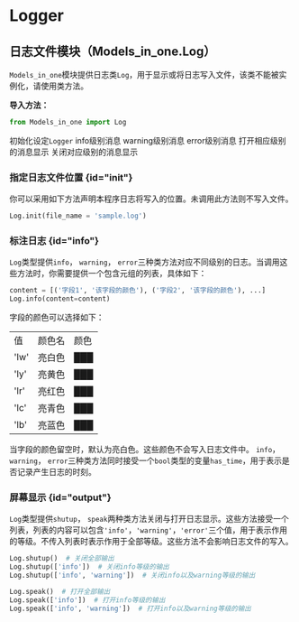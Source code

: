 # Logger

## 日志文件模块（Models_in_one.Log）

`Models_in_one`模块提供日志类`Log`，用于显示或将日志写入文件，该类不能被实例化，请使用类方法。

**导入方法：**
```python 
from Models_in_one import Log
```

<deflist collapsible="true">
<def title="init(file_name): class method">
<a anchor="init">初始化设定<code>Logger</code></a>
</def>
<def title="info(content, has_time): class method">
<a anchor="info">info级别消息</a>
</def>
<def title="warning(content, has_time): class method">
<a anchor="info">warning级别消息</a>
</def>
<def title="error(content, has_time): class method">
<a anchor="info">error级别消息</a>
</def>
<def title="speak(levels): class method">
<a anchor="output">打开相应级别的消息显示</a>
</def>
<def title="shutup(levels): class method">
<a anchor="output">关闭对应级别的消息显示</a>
</def>
</deflist>

### 指定日志文件位置 {id="init"}
你可以采用如下方法声明本程序日志将写入的位置。未调用此方法则不写入文件。
```python
Log.init(file_name = 'sample.log')
```

### 标注日志 {id="info"}
`Log`类型提供`info`， `warning`， `error`三种类方法对应不同级别的日志。当调用这些方法时，你需要提供一个包含元组的列表，具体如下：
```python
content = [('字段1', '该字段的颜色'), ('字段2', '该字段的颜色'), ...]
Log.info(content=content)
```
字段的颜色可以选择如下：

<table>
<tr><td>值</td><td>颜色名</td><td>颜色</td></tr>
<tr><td>'lw'</td><td>亮白色</td><td><format color="White">███</format></td></tr>
<tr><td>'ly'</td><td>亮黄色</td><td><format color="Yellow">███</format></td></tr>
<tr><td>'lr'</td><td>亮红色</td><td><format color="Red">███</format></td></tr>
<tr><td>'lc'</td><td>亮青色</td><td><format color="Cyan">███</format></td></tr>
<tr><td>'lb'</td><td>亮蓝色</td><td><format color="Blue">███</format></td></tr>
</table>

当字段的颜色留空时，默认为亮白色。这些颜色不会写入日志文件中。
`info`， `warning`， `error`三种类方法同时接受一个`bool`类型的变量`has_time`，用于表示是否记录产生日志的时刻。

### 屏幕显示 {id="output"}
`Log`类型提供`shutup`， `speak`两种类方法关闭与打开日志显示。这些方法接受一个列表，列表的内容可以包含`'info'`，`'warning'`，`'error'`三个值，用于表示作用的等级。不传入列表时表示作用于全部等级。这些方法不会影响日志文件的写入。
```python
Log.shutup()  # 关闭全部输出
Log.shutup(['info'])  # 关闭info等级的输出
Log.shutup(['info', 'warning'])  # 关闭info以及warning等级的输出

Log.speak()  # 打开全部输出
Log.speak(['info'])  # 打开info等级的输出
Log.speak(['info', 'warning'])  # 打开info以及warning等级的输出
```